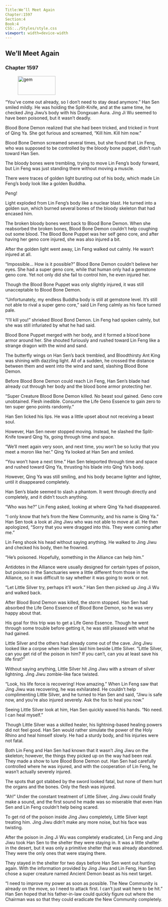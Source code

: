 ```yaml
---
Title:We’ll Meet Again 
Chapter:1597 
Section:4 
Book:4 
CSS:../Styles/style.css 
viewport: width=device-width
---
```

  
## We’ll Meet Again
### Chapter 1597
  
<figure>
	<img src="../Images/gem.gif" alt="gem" id="gem" width="120" height="60" />
</figure>
  

  
“You’ve come out already, so I don’t need to stay dead anymore.” Han Sen smiled mildly. He was holding the Split-Knife, and at the same time, he checked Jing Jiwu’s body with his Dongxuan Aura. Jing Ji Wu seemed to have been poisoned, but it wasn’t deadly.

Blood Bone Demon realized that she had been tricked, and tricked in front of Qing Ya. She got furious and screamed, “Kill him. Kill him now.”

Blood Bone Demon screamed several times, but she found that Lin Feng, who was supposed to be controlled by the bloody bone puppet, didn’t rush toward Han Sen.

The bloody bones were trembling, trying to move Lin Feng’s body forward, but Lin Feng was just standing there without moving a muscle.

There were traces of golden light bursting out of his body, which made Lin Feng’s body look like a golden Buddha.

Peng!

Light exploded from Lin Feng’s body like a nuclear blast. He turned into a golden sun, which burned several bones of the bloody skeleton that had encased him.

The broken bloody bones went back to Blood Bone Demon. When she reabsorbed the broken bones, Blood Bone Demon couldn’t help coughing out some blood. The Blood Bone Puppet was her self geno core, and after having her geno core injured, she was also injured a bit.

After the golden light went away, Lin Feng walked out calmly. He wasn’t injured at all.

“Impossible… How is it possible?” Blood Bone Demon couldn’t believe her eyes. She had a super geno core, while that human only had a gemstone geno core. Yet not only did she fail to control him, he even injured her.

Though the Blood Bone Puppet was only slightly injured, it was still unacceptable to Blood Bone Demon.

“Unfortunately, my endless Buddha body is still at gemstone level. It’s still not able to rival a super geno core,” said Lin Feng calmly as his face turned pale.

“I’ll kill you!” shrieked Blood Bond Demon. Lin Feng had spoken calmly, but she was still infuriated by what he had said.

Blood Bone Puppet merged with her body, and it formed a blood bone armor around her. She shouted furiously and rushed toward Lin Feng like a strange dragon with the wind and sand.

The butterfly wings on Han Sen’s back trembled, and Bloodthirsty Ant King was shining with dazzling light. All of a sudden, he crossed the distance between them and went into the wind and sand, slashing Blood Bone Demon.

Before Blood Bone Demon could reach Lin Feng, Han Sen’s blade had already cut through her body and the blood bone armor protecting her.

“Super Creature Blood Bone Demon killed. No beast soul gained. Geno core unobtained. Flesh inedible. Consume the Life Geno Essence to gain zero to ten super geno points randomly.”

Han Sen licked his lips. He was a little upset about not receiving a beast soul.

However, Han Sen never stopped moving. Instead, he slashed the Split-Knife toward Qing Ya, going through time and space.

“We’ll meet again very soon, and next time, you won’t be so lucky that you meet a moron like her.” Qing Ya looked at Han Sen and smiled.

“You won’t have a next time.” Han Sen teleported through time and space and rushed toward Qing Ya, thrusting his blade into Qing Ya’s body.

However, Qing Ya was still smiling, and his body became lighter and lighter, until it disappeared completely.

Han Sen’s blade seemed to slash a phantom. It went through directly and completely, and it didn’t touch anything.

“Who was he?” Lin Feng asked, looking at where Qing Ya had disappeared.

“I only know that he’s from the New Community, and his name is Qing Ya.” Han Sen took a look at Jing Jiwu who was not able to move at all. He then apologized, “Sorry that you were dragged into this. They were coming after me.”

Lin Feng shook his head without saying anything. He walked to Jing Jiwu and checked his body, then he frowned.

“He’s poisoned. Hopefully, something in the Alliance can help him.”

Antidotes in the Alliance were usually designed for certain types of poison, but poisons in the Sanctuaries were a little different from those in the Alliance, so it was difficult to say whether it was going to work or not.

“Let Little Silver try, perhaps it’ll work.” Han Sen then picked up Jing Ji Wu and walked back.

After Blood Bond Demon was killed, the storm stopped. Han Sen had absorbed the Life Geno Essence of Blood Bone Demon, so he was very happy about that.

His goal for this trip was to get a Life Geno Essence. Though he went through some trouble before getting it, he was still pleased with what he had gained.

Little Silver and the others had already come out of the cave. Jing Jiwu looked like a corpse when Han Sen laid him beside Little Silver. “Little Silver, can you get rid of the poison in him? If you can’t, can you at least save his life first?”

Without saying anything, Little Silver hit Jing Jiwu with a stream of silver lightning. Jing Jiwu zombie-like face twisted.

“Look, his life force is recovering! How amazing.” When Lin Feng saw that Jing Jiwu was recovering, he was exhilarated. He couldn’t help complimenting Little Silver, and he turned to Han Sen and said, “Jiwu is safe now, and you’re also injured severely. Ask the fox to heal you now.”

Seeing Little Silver look at him, Han Sen quickly waved his hands. “No need. I can heal myself.”

Though Little Silver was a skilled healer, his lightning-based healing powers did not feel good. Han Sen would rather simulate the power of the Holy Rhino and heal himself slowly. He had a sturdy body, and his injuries were not fatal.

Both Lin Feng and Han Sen had known that it wasn’t Jing Jiwu on the skeleton; however, the things they picked up on the way had been real. They made a show to lure Blood Bone Demon out. Han Sen had carefully controlled where he was injured, and with the cooperation of Lin Feng, he wasn’t actually severely injured.

The spots that got stabbed by the sword looked fatal, but none of them hurt the organs and the bones. Only the flesh was injured.

“Ah!” Under the constant treatment of Little Silver, Jing Jiwu could finally make a sound, and the first sound he made was so miserable that even Han Sen and Lin Feng couldn’t help being scared.

To get rid of the poison inside Jing Jiwu completely, Little Silver kept treating him. Jing Jiwu didn’t make any more noise, but his face was twisting.

After the poison in Jing Ji Wu was completely eradicated, Lin Feng and Jing Jiwu took Han Sen to the shelter they were staying in. It was a little shelter in the desert, but it was only a primitive shelter that was already abandoned. They were the only ones that were staying there.

They stayed in the shelter for two days before Han Sen went out hunting again. With the information provided by Jing Jiwu and Lin Feng, Han Sen chose a super creature named Ancient Demon beast as his next target.

“I need to improve my power as soon as possible. The New Community is already on the move, so I need to attack first. I can’t just wait here to be hit.” Han Sen hoped that his father-in-law could quickly figure out where the Chairman was so that they could eradicate the New Community completely.
